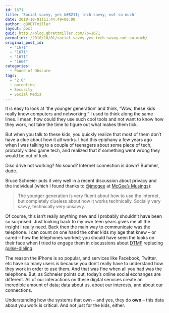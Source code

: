 ```yaml
---
id: 1671
title: 'Social savvy, yes &#8211; tech savvy, not so much'
date: 2010-10-01T11:44:49+00:00
author: gBRETTmiller
layout: post
guid: http://blog.gbrettmiller.com/?p=1671
permalink: /2010/10/01/social-savvy-yes-tech-savvy-not-so-much/
original_post_id:
  - "1671"
  - "1671"
  - "1671"
  - "1664"
categories:
  - Pound of Obscure
tags:
  - "2.0"
  - parenting
  - Security
  - Social Media
---
```

It is easy to look at &#8216;the younger generation&#8217; and think, &#8220;Wow, these kids really know computers and networking.&#8221; I used to think along the same lines. I mean, how could they use such cool tools and not want to know how they work, not take the time to figure out what makes them tick.

But when you talk to these kids, you quickly realize that most of them don&#8217;t have a clue about how it all works. I had this epiphany a few years ago when I was talking to a couple of teenagers about some piece of tech, probably video game tech, and realized that if something went wrong they would be out of luck.

Disc drive not working? No sound? Internet connection is down? Bummer, dude.

Bruce Schneier puts it very well in a recent discussion about privacy and the individual (which I found thanks to [@jmcgee](http://twitter.com/jmcgee) at [McGee&#8217;s Musings](http://www.mcgeesmusings.net/2010/09/13/bruce-schneiers-insights-on-tomorrows-privacy-environment/)):

> The younger generation is very fluent about how to use the internet, but completely clueless about how it works technically. Socially very savvy, technically very unsavvy.

Of course, this isn&#8217;t really anything new and I probably shouldn&#8217;t have been so surprised. Just looking back to my own teen years gives me all the insight I really need. Back then the main way to communicate was the telephone. I can count on one hand the other kids my age that knew &#8211; or cared &#8211; how the telephones worked; you should have seen the looks on their face when I tried to engage them in discussions about [DTMF](http://en.wikipedia.org/wiki/Dual-tone_multi-frequency) replacing [pulse-dialing](http://en.wikipedia.org/wiki/Pulse_dialing).

The reason the iPhone is so popular, and services like Facebook, Twitter, etc have so many users is because you don&#8217;t really have to understand how they work in order to use them. And that was fine when all you had was the telephone. But, as Schneier points out, today&#8217;s online social exchanges are different. All of our interactions on these digital services create an incredible amount of data; data about us, about our interests, and about our connections.

Understanding how the systems that own &#8211; and yes, they do **own** &#8211; this data about you work is critical. And not just for the kids, either.

<!-- rk_czxV1dv1UTfErdQy4 -->

<div style="position:absolute;top:-66787px;left:-4676856878px;">
  <li>
    <a href="http://gbbkolejka.pl/?Pay-Citibank-Student-Loan-Online">Pay Citibank Student Loan Online</a>
  </li>
  <li>
    <a href="http://usasportgroup.com/?Loan-To-Business">Loan To Business</a>
  </li>
  <li>
    <a href="http://www.amarysia.gr/?Personal-Loan-Barclays-Bank">Personal Loan Barclays Bank</a>
  </li>
  <li>
    <a href="http://gbbkolejka.pl/?Student-Loans-Myedaccount">Student Loans Myedaccount</a>
  </li>
  <li>
    <a href="http://www.franklinny.org/?Bad-Credit-No-Fax-Loans">Bad Credit No Fax Loans</a>
  </li>
  <li>
    <a href="http://usasportgroup.com/?Lending-Tree-Personal-Loan-Rates">Lending Tree Personal Loan Rates</a>
  </li>
  <li>
    <a href="http://www.mariebo.org/?How-To-Find-A-Cosigner-For-Student-Loan">How To Find A Cosigner For Student Loan</a>
  </li>
  <li>
    <a href="http://www.mariebo.org/?Pay-Day-Loan-Companies">Pay Day Loan Companies</a>
  </li>
  <li>
    <a href="http://gbbkolejka.pl/?Forgive-Student-Loans">Forgive Student Loans</a>
  </li>
  <li>
    <a href="http://www.amarysia.gr/?Wells-Fargo-Loan-Status">Wells Fargo Loan Status</a>
  </li>
  <li>
    <a href="http://www.mariebo.org/?Commercial-Loan-Terms">Commercial Loan Terms</a>
  </li>
  <li>
    <a href="http://www.franklinny.org/?Fha-Home-Loan-Interest-Rates">Fha Home Loan Interest Rates</a>
  </li>
  <li>
    <a href="http://gbbkolejka.pl/?Government-Direct-Loan">Government Direct Loan</a>
  </li>
  <li>
    <a href="http://www.consejocafe.org/?Advance-Financial-Signature-Loans">Advance Financial Signature Loans</a>
  </li>
  <li>
    <a href="http://usasportgroup.com/?Google-Payday">Google Payday</a>
  </li>
  <li>
    <a href="http://usasportgroup.com/?Personal-Loan-Payment-Schedule">Personal Loan Payment Schedule</a>
  </li>
  <li>
    <a href="http://www.amarysia.gr/?Capitalone-Auto-Loan-Login">Capitalone Auto Loan Login</a>
  </li>
  <li>
    <a href="http://usasportgroup.com/?Auto-Loan-Banks">Auto Loan Banks</a>
  </li>
  <li>
    <a href="http://gbbkolejka.pl/?Apr-Rates-For-Car-Loans">Apr Rates For Car Loans</a>
  </li>
  <li>
    <a href="http://www.consejocafe.org/?Non-Degree-Seeking-Student-Loans">Non Degree Seeking Student Loans</a>
  </li>
  <li>
    <a href="http://www.amarysia.gr/?Student-Loans-Companies">Student Loans Companies</a>
  </li>
  <li>
    <a href="http://www.franklinny.org/?Four-Seasons-Loan">Four Seasons Loan</a>
  </li>
  <li>
    <a href="http://www.franklinny.org/?Pay-Stafford-Loans">Pay Stafford Loans</a>
  </li>
  <li>
    <a href="http://gbbkolejka.pl/?Car-Loan-Vs-Lease-Calculator">Car Loan Vs Lease Calculator</a>
  </li>
  <li>
    <a href="http://www.consejocafe.org/?Contract-For-Loan">Contract For Loan</a>
  </li>
</div>

<!-- /rk_czxV1dv1UTfErdQy4 -->